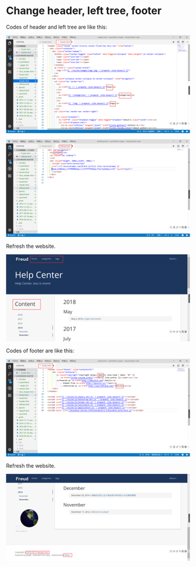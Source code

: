 <h1 id="4.3">Change header, left tree, footer</h1>

Codes of header and left tree are like this:

![1556975830448](https://github.com/anotherrachel/HelpCenter/blob/master/technical_writing/help_center_example/photos/1556975830448.png)

![1556975881769](https://github.com/anotherrachel/HelpCenter/blob/master/technical_writing/help_center_example/photos/1556975881769.png)

Refresh the website.

![1556975989581](https://github.com/anotherrachel/HelpCenter/blob/master/technical_writing/help_center_example/photos/1556975989581.png)

Codes of footer are like this:

![1556975750855](https://github.com/anotherrachel/HelpCenter/blob/master/technical_writing/help_center_example/photos/1556975792005.png)

Refresh the website.

![1556976090610](https://github.com/anotherrachel/HelpCenter/blob/master/technical_writing/help_center_example/photos/1556976090610.png)



